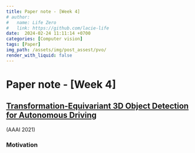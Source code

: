 ```yaml
---
title: Paper note - [Week 4]
# author:
#   name: Life Zero
#   link: https://github.com/lacie-life
date:  2024-02-24 11:11:14 +0700
categories: [Computer vision]
tags: [Paper]
img_path: /assets/img/post_assest/pvo/
render_with_liquid: false
---
```


# Paper note - [Week 4]

## [Transformation-Equivariant 3D Object Detection for Autonomous Driving](https://arxiv.org/pdf/2211.11962.pdf)

(AAAI 2021)

### Motivation






